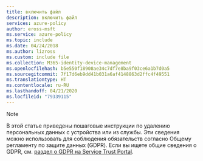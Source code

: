 ```yaml
---
title: включить файл
description: включить файл
services: azure-policy
author: eross-msft
ms.service: azure-policy
ms.topic: include
ms.date: 04/24/2018
ms.author: lizross
ms.custom: include file
ms.collection: M365-identity-device-management
ms.openlocfilehash: b5e550f18908ae34c7df7e8ba9f03ce6a1b7d0a5
ms.sourcegitcommit: 7f17d6eb9dd41b031a6af4148863d2ffc4f49551
ms.translationtype: HT
ms.contentlocale: ru-RU
ms.lasthandoff: 04/21/2020
ms.locfileid: "79339115"
---
```

>[!Note] 
> В этой статье приведены пошаговые инструкции по удалению персональных данных с устройства или из службы. Эти сведения можно использовать для соблюдения обязательств согласно Общему регламенту по защите данных (GDPR). Если вы ищете общие сведения о GDPR, см. [раздел о GDPR на Service Trust Portal](https://servicetrust.microsoft.com/ViewPage/GDPRGetStarted).
